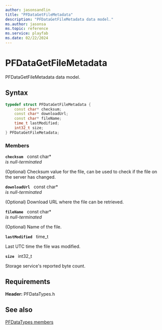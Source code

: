```yaml
---
author: jasonsandlin
title: "PFDataGetFileMetadata"
description: "PFDataGetFileMetadata data model."
ms.author: jasonsa
ms.topic: reference
ms.service: playfab
ms.date: 02/22/2024
---
```


# PFDataGetFileMetadata  

PFDataGetFileMetadata data model.  

## Syntax  
  
```cpp
typedef struct PFDataGetFileMetadata {  
    const char* checksum;  
    const char* downloadUrl;  
    const char* fileName;  
    time_t lastModified;  
    int32_t size;  
} PFDataGetFileMetadata;  
```
  
### Members  
  
**`checksum`** &nbsp; const char*  
*is null-terminated*  
  
(Optional) Checksum value for the file, can be used to check if the file on the server has changed.
  
**`downloadUrl`** &nbsp; const char*  
*is null-terminated*  
  
(Optional) Download URL where the file can be retrieved.
  
**`fileName`** &nbsp; const char*  
*is null-terminated*  
  
(Optional) Name of the file.
  
**`lastModified`** &nbsp; time_t  
  
Last UTC time the file was modified.
  
**`size`** &nbsp; int32_t  
  
Storage service's reported byte count.
  
  
## Requirements  
  
**Header:** PFDataTypes.h
  
## See also  
[PFDataTypes members](../pfdatatypes_members.md)  

  
  
